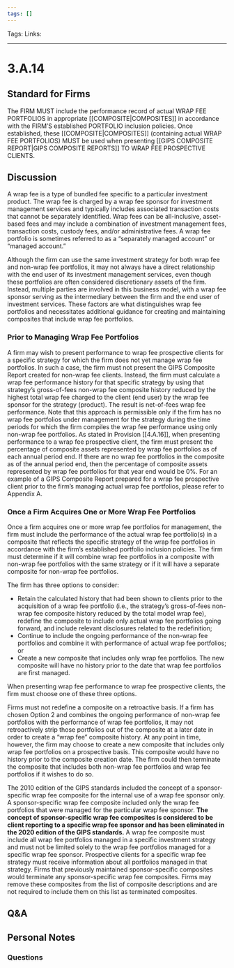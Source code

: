 ```yaml
---
tags: []
---
```

Tags: 
Links: 
___
# 3.A.14
## Standard for Firms
The FIRM MUST include the performance record of actual WRAP FEE PORTFOLIOS in appropriate [[COMPOSITE|COMPOSITES]] in accordance with the FIRM’S established PORTFOLIO inclusion policies. Once established, these [[COMPOSITE|COMPOSITES]] (containing actual WRAP FEE PORTFOLIOS) MUST be used when presenting [[GIPS COMPOSITE REPORT|GIPS COMPOSITE REPORTS]] TO WRAP FEE PROSPECTIVE CLIENTS.
## Discussion
A wrap fee is a type of bundled fee specific to a particular investment product. The wrap fee is charged by a wrap fee sponsor for investment management services and typically includes associated transaction costs that cannot be separately identified. Wrap fees can be all-inclusive, asset-based fees and may include a combination of investment management fees, transaction costs, custody fees, and/or administrative fees. A wrap fee portfolio is sometimes referred to as a “separately managed account” or “managed account.”

Although the firm can use the same investment strategy for both wrap fee and non-wrap fee portfolios, it may not always have a direct relationship with the end user of its investment management services, even though these portfolios are often considered discretionary assets of the firm. Instead, multiple parties are involved in this business model, with a wrap fee sponsor serving as the intermediary between the firm and the end user of investment services. These factors are what distinguishes wrap fee portfolios and necessitates additional guidance for creating and maintaining composites that include wrap fee portfolios.
### Prior to Managing Wrap Fee Portfolios
A firm may wish to present performance to wrap fee prospective clients for a specific strategy for which the firm does not yet manage wrap fee portfolios. In such a case, the firm must not present the GIPS Composite Report created for non-wrap fee clients. Instead, the firm must calculate a wrap fee performance history for that specific strategy by using that strategy’s gross-of-fees non-wrap fee composite history reduced by the highest total wrap fee charged to the client (end user) by the wrap fee sponsor for the strategy (product). The result is net-of-fees wrap fee performance. Note that this approach is permissible only if the firm has no wrap fee portfolios under management for the strategy during the time periods for which the firm compiles the wrap fee performance using only non-wrap fee portfolios. As stated in Provision [[4.A.16]], when presenting performance to a wrap fee prospective client, the firm must present the percentage of composite assets represented by wrap fee portfolios as of each annual period end. If there are no wrap fee portfolios in the composite as of the annual period end, then the percentage of composite assets represented by wrap fee portfolios for that year end would be 0%. For an example of a GIPS Composite Report prepared for a wrap fee prospective client prior to the firm’s managing actual wrap fee portfolios, please refer to Appendix A.
### Once a Firm Acquires One or More Wrap Fee Portfolios
Once a firm acquires one or more wrap fee portfolios for management, the firm must include the performance of the actual wrap fee portfolio(s) in a composite that reflects the specific strategy of the wrap fee portfolios in accordance with the firm’s established portfolio inclusion policies. The firm must determine if it will combine wrap fee portfolios in a composite with non-wrap fee portfolios with the same strategy or if it will have a separate composite for non-wrap fee portfolios.

The firm has three options to consider:
- Retain the calculated history that had been shown to clients prior to the acquisition of a wrap fee portfolio (i.e., the strategy’s gross-of-fees non-wrap fee composite history reduced by the total model wrap fee), redefine the composite to include only actual wrap fee portfolios going forward, and include relevant disclosures related to the redefinition;
- Continue to include the ongoing performance of the non-wrap fee portfolios and combine it with performance of actual wrap fee portfolios; or
- Create a new composite that includes only wrap fee portfolios. The new composite will have no history prior to the date that wrap fee portfolios are first managed.

When presenting wrap fee performance to wrap fee prospective clients, the firm must choose one of these three options.

Firms must not redefine a composite on a retroactive basis. If a firm has chosen Option 2 and combines the ongoing performance of non-wrap fee portfolios with the performance of wrap fee portfolios, it may not retroactively strip those portfolios out of the composite at a later date in order to create a “wrap fee” composite history. At any point in time, however, the firm may choose to create a new composite that includes only wrap fee portfolios on a prospective basis. This composite would have no history prior to the composite creation date. The firm could then terminate the composite that includes both non-wrap fee portfolios and wrap fee portfolios if it wishes to do so.

The 2010 edition of the GIPS standards included the concept of a sponsor-specific wrap fee composite for the internal use of a wrap fee sponsor only. A sponsor-specific wrap fee composite included only the wrap fee portfolios that were managed for the particular wrap fee sponsor. **The concept of sponsor-specific wrap fee composites is considered to be client reporting to a specific wrap fee sponsor and has been eliminated in the 2020 edition of the GIPS standards.** A wrap fee composite must include all wrap fee portfolios managed in a specific investment strategy and must not be limited solely to the wrap fee portfolios managed for a specific wrap fee sponsor. Prospective clients for a specific wrap fee strategy must receive information about all portfolios managed in that strategy. Firms that previously maintained sponsor-specific composites would terminate any sponsor-specific wrap fee composites. Firms may remove these composites from the list of composite descriptions and are not required to include them on this list as terminated composites.
## Q&A

## Personal Notes

### Questions